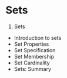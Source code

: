 # Sets

1. Sets
  - Introduction to sets
  - Set Properties
  - Set Specification
  - Set Membership
  - Set Cardinality
  - Sets: Summary
